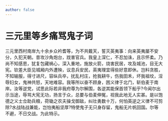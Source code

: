 ```yaml
---
author: false
---
```


# 三元里等乡痛骂鬼子词

三元里西村南岸九十余乡众衿耆等，为不共戴天，誓灭英夷事：向来英夷屡不安分，久犯天朝。昔攻沙角炮台，戕害官兵。我皇上深仁，不忍加诛，且示怀柔。乃尚不知感恩，犹复包藏祸心，深入重地，施放火箭，烧害民居，攻及城池，目无大宪。钦差大臣见城厢内外遭殃，议息兵安民，英夷理宜得些好意即休。岂料贪胜，不知输服，得寸进尺，容纵兵卒，扰乱村庄，抢我耕牛，伤我田禾，坏我祖坟，淫辱妇女，鬼神共怒，天地难容。我等所以奋不顾身，困义律于北门，斩伯麦于南岸。汝等逆党，试思此际若非我府尊为尔解围，各逆其能保首领下船乎?今闻尔出示当途，辱骂大宪无功，扬言于众，总要与伯麦伸冤，视我此地无人实甚。是以饱德之义士佥助兵粮，荷锄之农夫操戈御敌，纠壮勇数十万，何怕英逆之义律不可剪除?水战陆战兼能，岂怕夷船坚厚?特使鬼子无只身存留，鬼船无片帆回国。尔等不避，不日交战。为此特示。